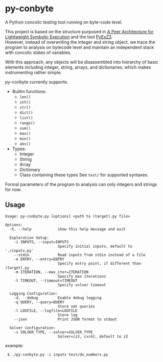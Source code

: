 # py-conbyte 

A Python concolic testing tool running on byte-code level.

This project is based on the structure purposed in
[A Peer Architecture for Lightweight Symbolic Execution](http://hoheinzollern.files.wordpress.com/2008/04/seer1.pdf)
and the tool [PyExZ3](https://github.com/GroundPound/PyExZ3).   
However, instead of overwriting the integer and string object, 
we trace the program to analysis on bytecode level and maintain an
independent stack with concolic states of variables.

With this approach, any objects will be disassembled into hierarchy
of basic elements including integer, string, arrays, and dictionaries,
which makes instrumenting rather simple.

py-conbyte currently supports:
- Builtin functions: 
  - `len()`
  - `int()`
  - `str()`
  - `dict()`
  - `list()`
  - `range()`
  - `sum()`
  - `max()`
  - `min()`
  - `abs()`
- Types: 
  - Integer
  - String
  - Array
  - Dictionary
  - Class containing these types
See `test/` for supported syntaxes.   

Formal parameters of the program to analysis can only integers
and strings for now.

## Usage
```
Usage: py-conbyte.py [options] <path to (target).py file>

Options:
  -h, --help            show this help message and exit

  Exploration Setup:
    -i INPUTS, --input=INPUTS
                        Specify initial inputs, default to './inputs.py'
    --stdin             Read inputs from stdin instead of a file
    -e ENTRY, --entry=ENTRY
                        Specify entry point, if different than (target).py
    -m ITERATION, --max_iter=ITERATION
                        Specify max iterations
    -t TIMEOUT, --timeout=TIMEOUT
                        Specify solver timeout

  Logging Configuration:
    -d, --debug         Enable debug logging
    -q QUERY, --query=QUERY
                        Store smt queries
    -l LOGFILE, --logfile=LOGFILE
                        Store log
    --json              Print JSON format to stdout

  Solver Configuration:
    -s SOLVER_TYPE, --solver=SOLVER_TYPE
                        Solver=[z3, cvc4], default to z3
```

example:
```
 $ ./py-conbyte.py -i inputs test/do_numbers.py
```

